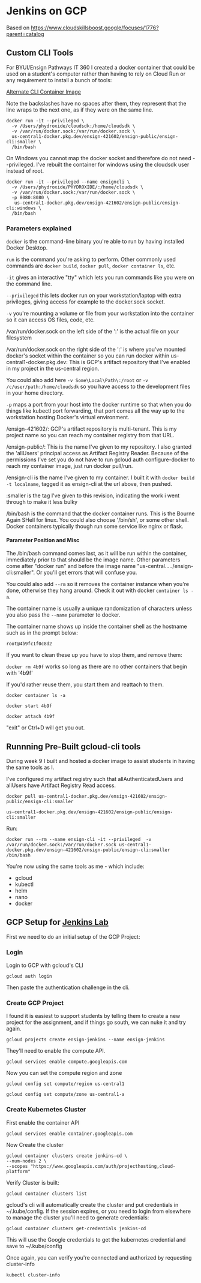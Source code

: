 # Jenkins on GCP

Based on https://www.cloudskillsboost.google/focuses/1776?parent=catalog




## Custom CLI Tools

For BYUI/Ensign Pathways IT 360 I created a docker container that could be used on a student's computer rather than having to rely on Cloud Run or any requirement to install a bunch of tools:

[Alternate CLI Container Image](https://github.com/phydroxide/ensign/tree/main/8_Lab9_Terraform#alternate-cli) 

Note the backslashes have no spaces after them, they represent that the line wraps to the next one, as if they were on the same line.

```
docker run -it --privileged \
  -v /Users/phydroxide/cloudsdk:/home/cloudsdk \
  -v /var/run/docker.sock:/var/run/docker.sock \
  us-central1-docker.pkg.dev/ensign-421602/ensign-public/ensign-cli:smaller \
  /bin/bash
```

On Windows you cannot map the docker socket and therefore do not need --privileged. 
I've rebuilt the container for windows using the cloudsdk user instead of root. 

```
docker run -it --privileged --name ensigncli \
  -v /Users/phydroxide/PHYDROXIDE/:/home/cloudsdk \
  -v /var/run/docker.sock:/var/run/docker.sock \
  -p 8080:8080 \
   us-central1-docker.pkg.dev/ensign-421602/ensign-public/ensign-cli:windows \
  /bin/bash
```

### Parameters explained
`docker` is the command-line binary you're able to run by having installed Docker Desktop.

`run` is the command you're asking to perform. Other commonly used commands are `docker build`, `docker pull`, `docker container ls`, etc.

`-it` gives an interactive "tty" which lets you run commands like you were on the command line.

`--privileged` this lets docker run on your workstation/laptop with extra privileges, giving access for example to the docker.sock socket.

`-v` you're mounting a volume or file from your workstation into the container so it can access OS files, code, etc.

/var/run/docker.sock on the left side of the ':' is the actual file on your filesystem

/var/run/docker.sock on the right side of the ':' is where you've mounted docker's socket within the container so you can run docker within
us-central1-docker.pkg.dev: This is GCP's artifact repository that I've enabled in my project in the us-central region.

You could also add here `-v Some\Local\Path\:/root` or `-v /c/user/path:/home/cloudsdk` so you have access to the development files in your home directory. 

`-p` maps a port from your host into the docker runtime so that when you do things like kubectl port forwarding, that port comes all the way up to the workstation hosting Docker's virtual environment.

/ensign-421602/: GCP's artifact repository is multi-tenant. This is my project name so you can reach my container registry from that URL.

/ensign-public/: This is the name I've given to my repository. I also granted the 'allUsers' principal access as Artifact Registry Reader.
Because of the permissions I've set you do not have to run gcloud auth configure-docker to reach my container image, just run docker pull/run.

/ensign-cli is the name I've given to my container. I built it with `docker build -t localname`, tagged it as ensign-cli at the url above, then pushed.

:smaller is the tag I've given to this revision, indicating the work i went through to make it less bulky

/bin/bash is the command that the docker container runs. This is the Bourne Again SHell for linux. 
You could also choose '/bin/sh', or some other shell. Docker containers typically though run some service like nginx or flask.  

#### Parameter Position and Misc

The /bin/bash command comes last, as it will be run within the container, immediately prior to that should be the image name. Other parameters come after "docker run" and before the image name "us-central...../ensign-cli:smaller". Or you'll get errors that will confuse you.

You could also add `--rm` so it removes the container instance when you're done, otherwise they hang around. Check it out with docker `container ls -a`.

The container name is usually a unique randomization of characters unless you also pass the `--name` parameter to docker. 

The container name shows up inside the container shell as the hostname such as in the prompt below:
 
`root@4b9fc1f0c8d2`

If you want to clean these up you have to stop them, and remove them:

`docker rm 4b9f` works so long as there are no other containers that begin with '4b9f'

If you'd rather reuse them, you start them and reattach to them.

`docker container ls -a`

`docker start 4b9f` 

`docker attach 4b9f` 

"exit" or Ctrl+D will get you out. 


## Runnning Pre-Built gcloud-cli tools

During week 9 I built and hosted a docker image to assist students in having the same tools as I.

I've configured my artifact registry such that allAuthenticatedUsers and allUsers have Artifact Registry Read access.

```
docker pull us-central1-docker.pkg.dev/ensign-421602/ensign-public/ensign-cli:smaller
```

```
us-central1-docker.pkg.dev/ensign-421602/ensign-public/ensign-cli:smaller
```

Run:
```
docker run --rm --name ensign-cli -it --privileged  -v /var/run/docker.sock:/var/run/docker.sock us-central1-docker.pkg.dev/ensign-421602/ensign-public/ensign-cli:smaller /bin/bash
```

You're now using the same tools as me - which include:

* gcloud
* kubectl
* helm
* nano
* docker


## GCP Setup for [Jenkins Lab](https://www.cloudskillsboost.google/focuses/1776?parent=catalog)

First we need to do an initial setup of the GCP Project:

### Login
Login to GCP with gcloud's CLI

```
gcloud auth login
```
Then paste the authentication challenge in the cli. 


### Create GCP Project

I found it is easiest to support students by telling them to create a new project for the assignment, and if things go south, we can nuke it and try again.
```
gcloud projects create ensign-jenkins --name ensign-jenkins 
```

They'll need to enable the compute API. 
```
gcloud services enable compute.googleapis.com
```

Now you can set the compute region and zone
```
gcloud config set compute/region us-central1
```

```
gcloud config set compute/zone us-central1-a
```

### Create Kubernetes Cluster

First enable the container API 
```
gcloud services enable container.googleapis.com
```

Now Create the cluster
```
gcloud container clusters create jenkins-cd \
--num-nodes 2 \
--scopes "https://www.googleapis.com/auth/projecthosting,cloud-platform"
```

Verify Cluster is built:
```
gcloud container clusters list
```

gcloud's cli will automatically create the cluster and put credentials in ~/.kube/config. 
If the session expires, or you need to login from elsewhere to manage the cluster you'll need to generate credentials:

```
gcloud container clusters get-credentials jenkins-cd
```

This will use the Google credentials to get the kubernetes credential and save to ~/.kube/config

Once again, you can verify you're connected and authorized by requesting cluster-info
```
kubectl cluster-info
```

### 

